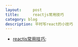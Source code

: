 ```yaml
---
layout:     post
title:     	reactjs常用技巧
category: blog
description: 平时写react的小技巧
---
```

* [reactjs常用技巧](https://www.cnblogs.com/minghui007/p/8177775.html);

